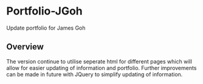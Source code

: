# Portfolio-JGoh
Update portfolio for James Goh 

## Overview
The version continue to utilise seperate html for different pages which will allow for easier updating of information and portfolio. Further improvements can be made in future with JQuery to simplify updating of information. 
